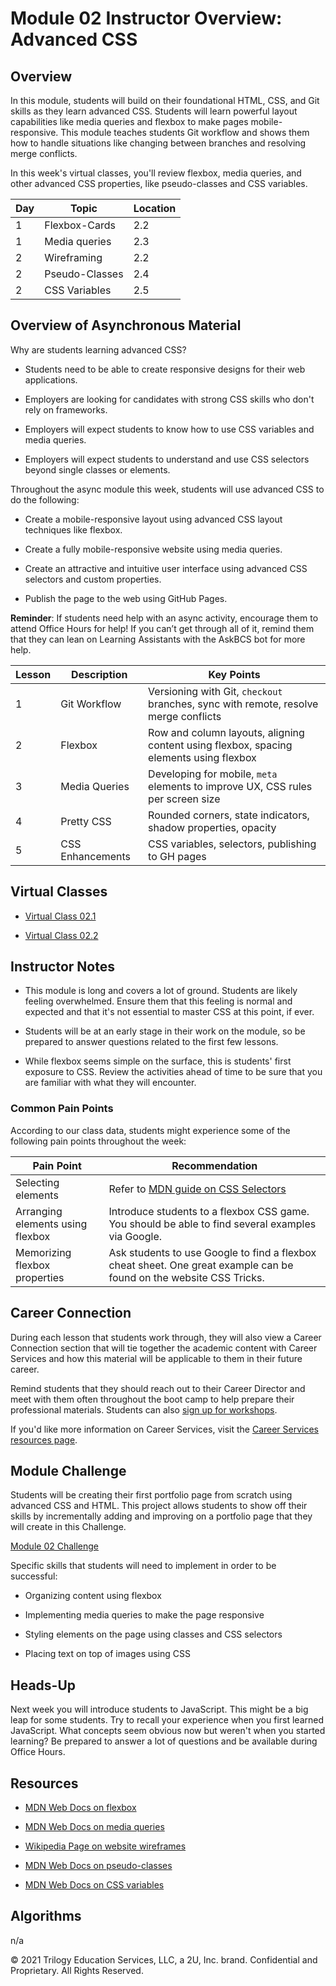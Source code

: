 # Module 02 Instructor Overview: Advanced CSS

## Overview

In this module, students will build on their foundational HTML, CSS, and Git skills as they learn advanced CSS. Students will learn powerful layout capabilities like media queries and flexbox to make pages mobile-responsive. This module teaches students Git workflow and shows them how to handle situations like changing between branches and resolving merge conflicts.

In this week's virtual classes, you'll review flexbox, media queries, and other advanced CSS properties, like pseudo-classes and CSS variables.

| Day | Topic             | Location |
| --- | ----------------- | -------- |
| 1   | Flexbox-Cards     | 2.2      |
| 1   | Media queries     | 2.3      |
| 2   | Wireframing       | 2.2      |
| 2   | Pseudo-Classes    | 2.4      |
| 2   | CSS Variables     | 2.5      |

## Overview of Asynchronous Material

Why are students learning advanced CSS?

* Students need to be able to create responsive designs for their web applications.

* Employers are looking for candidates with strong CSS skills who don't rely on frameworks.

* Employers will expect students to know how to use CSS variables and media queries.

* Employers will expect students to understand and use CSS selectors beyond single classes or elements.

Throughout the async module this week, students will use advanced CSS to do the following:

* Create a mobile-responsive layout using advanced CSS layout techniques like flexbox.

* Create a fully mobile-responsive website using media queries.

* Create an attractive and intuitive user interface using advanced CSS selectors and custom properties.

* Publish the page to the web using GitHub Pages.

**Reminder**: If students need help with an async activity, encourage them to attend Office Hours for help! If you can’t get through all of it, remind them that they can lean on Learning Assistants with the AskBCS bot for more help.

| Lesson | Description      | Key Points                                                                             |
| ------ | ---------------- | -------------------------------------------------------------------------------------- |
| 1      | Git Workflow     | Versioning with Git, `checkout` branches, sync with remote, resolve merge conflicts    |
| 2      | Flexbox          | Row and column layouts, aligning content using flexbox, spacing elements using flexbox |
| 3      | Media Queries    | Developing for mobile, `meta` elements to improve UX, CSS rules per screen size        |
| 4      | Pretty CSS       | Rounded corners, state indicators, shadow properties, opacity                          |
| 5      | CSS Enhancements | CSS variables, selectors, publishing to GH pages                                       |

## Virtual Classes

* [Virtual Class 02.1](./02.1-REQUIRED.md)

* [Virtual Class 02.2](./02.2-REQUIRED.md)

## Instructor Notes

* This module is long and covers a lot of ground. Students are likely feeling overwhelmed. Ensure them that this feeling is normal and expected and that it's not essential to master CSS at this point, if ever.

* Students will be at an early stage in their work on the module, so be prepared to answer questions related to the first few lessons.

* While flexbox seems simple on the surface, this is students' first exposure to CSS. Review the activities ahead of time to be sure that you are familiar with what they will encounter.

### Common Pain Points

According to our class data, students might experience some of the following pain points throughout the week:

| Pain Point                       | Recommendation                                                                                                      |
| -------------------------------- | ------------------------------------------------------------------------------------------------------------------- |
| Selecting elements               | Refer to [MDN guide on CSS Selectors](https://developer.mozilla.org/en-US/docs/Learn/CSS/Building_blocks/Selectors) |
| Arranging elements using flexbox | Introduce students to a flexbox CSS game. You should be able to find several examples via Google.                   |
| Memorizing flexbox properties    | Ask students to use Google to find a flexbox cheat sheet. One great example can be found on the website CSS Tricks. |

## Career Connection

During each lesson that students work through, they will also view a Career Connection section that will tie together the academic content with Career Services and how this material will be applicable to them in their future career.

Remind students that they should reach out to their Career Director and meet with them often throughout the boot camp to help prepare their professional materials. Students can also [sign up for workshops](https://careerservicesonlineevents.splashthat.com/).

If you'd like more information on Career Services, visit the [Career Services resources page](https://mycareerspot.org/).

## Module Challenge

Students will be creating their first portfolio page from scratch using advanced CSS and HTML. This project allows students to show off their skills by incrementally adding and improving on a portfolio page that they will create in this Challenge.

[Module 02 Challenge](../../01-Class-Content/02-Advanced-CSS/02-Challenge)

Specific skills that students will need to implement in order to be successful:

* Organizing content using flexbox

* Implementing media queries to make the page responsive

* Styling elements on the page using classes and CSS selectors

* Placing text on top of images using CSS

## Heads-Up

Next week you will introduce students to JavaScript. This might be a big leap for some students. Try to recall your experience when you first learned JavaScript. What concepts seem obvious now but weren't when you started learning? Be prepared to answer a lot of questions and be available during Office Hours.

## Resources

* [MDN Web Docs on flexbox](https://developer.mozilla.org/en-US/docs/Learn/CSS/CSS_layout/Flexbox)

* [MDN Web Docs on media queries](https://developer.mozilla.org/en-US/docs/Web/CSS/Media_Queries/Using_media_queries)

* [Wikipedia Page on website wireframes](https://en.wikipedia.org/wiki/Website_wireframe)

* [MDN Web Docs on pseudo-classes](https://developer.mozilla.org/en-US/docs/Web/CSS/Pseudo-classes)

* [MDN Web Docs on CSS variables](https://developer.mozilla.org/en-US/docs/Web/CSS/Using_CSS_custom_properties)

## Algorithms

n/a

© 2021 Trilogy Education Services, LLC, a 2U, Inc. brand. Confidential and Proprietary. All Rights Reserved.
